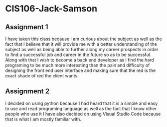 # CIS106-Jack-Samson
## Assignment 1
I have taken this class because I am curious about the subject as well as the fact that I believe that it will provide me with a better understanding of the subject as well as being able to further along my career prospects in order to find a successful job and career in the future so as to be successful. Along with that I wish to become a back end developer as I find the hard programing to be much more interesting than the pain and difficulty of designing the front end user interface and making sure that the red is the exact shade of red the client wants.

## Assignment 2
I decided on using python because I had heard that it is a simple and easy to use and read programing language as well as the fact that I know other people who use it I have also decided on using Visual Studio Code because that is what I am mostly familiar with.
